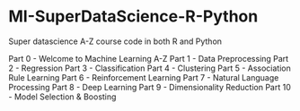 # MI-SuperDataScience-R-Python
Super datascience A-Z course code in both R and Python

Part 0 - Welcome to Machine Learning A-Z
Part 1 - Data Preprocessing
Part 2 - Regression
Part 3 - Classification
Part 4 - Clustering
Part 5 - Association Rule Learning
Part 6 - Reinforcement Learning
Part 7 - Natural Language Processing
Part 8 - Deep Learning
Part 9 - Dimensionality Reduction
Part 10 - Model Selection & Boosting

